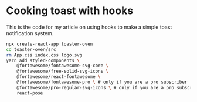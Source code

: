 # Cooking toast with hooks

This is the code for my article on using hooks to make a simple toast notification system.

```bash
npx create-react-app toaster-oven
cd toaster-oven/src
rm App.css index.css logo.svg
yarn add styled-components \
    @fortawesome/fontawesome-svg-core \
    @fortawesome/free-solid-svg-icons \
    @fortawesome/react-fontawesome \
    @fortawesome/fontawesome-pro \ # only if you are a pro subscriber
    @fortawesome/pro-regular-svg-icons \ # only if you are a pro subscriber
    react-pose
```
